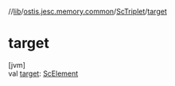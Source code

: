 //[lib](../../../index.md)/[ostis.jesc.memory.common](../index.md)/[ScTriplet](index.md)/[target](target.md)

# target

[jvm]\
val [target](target.md): [ScElement](../../ostis.jesc.memory.element/-sc-element/index.md)
